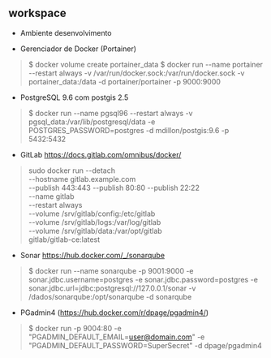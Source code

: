 ## workspace 
- Ambiente desenvolvimento

- Gerenciador de Docker (Portainer)

> $ docker volume create portainer_data
> $ docker run --name portainer --restart always -v /var/run/docker.sock:/var/run/docker.sock -v portainer_data:/data -d portainer/portainer -p 9000:9000

- PostgreSQL 9.6 com postgis 2.5
> $ docker run --name pgsql96 --restart always -v pgsql_data:/var/lib/postgresql/data -e POSTGRES_PASSWORD=postgres -d mdillon/postgis:9.6 -p 5432:5432

- GitLab https://docs.gitlab.com/omnibus/docker/
> sudo docker run --detach \
  --hostname gitlab.example.com \
  --publish 443:443 --publish 80:80 --publish 22:22 \
  --name gitlab \
  --restart always \
  --volume /srv/gitlab/config:/etc/gitlab \
  --volume /srv/gitlab/logs:/var/log/gitlab \
  --volume /srv/gitlab/data:/var/opt/gitlab \
  gitlab/gitlab-ce:latest

- Sonar https://hub.docker.com/_/sonarqube
> $ docker run --name sonarqube -p 9001:9000 -e sonar.jdbc.username=postgres -e sonar.jdbc.password=postgres -e sonar.jdbc.url=jdbc:postgresql://127.0.0.1/sonar -v /dados/sonarqube:/opt/sonarqube -d sonarqube

- PGadmin4 (https://hub.docker.com/r/dpage/pgadmin4/)
> $ docker run -p 9004:80 -e "PGADMIN_DEFAULT_EMAIL=user@domain.com" -e "PGADMIN_DEFAULT_PASSWORD=SuperSecret" -d dpage/pgadmin4
